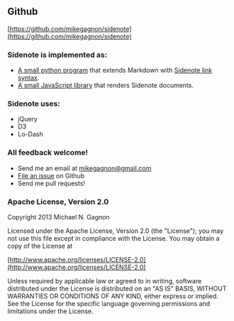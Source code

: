 Github
------

[https://github.com/mikegagnon/sidenote](https://github.com/mikegagnon/sidenote)

### Sidenote is implemented as:

* [A small python program](https://github.com/mikegagnon/sidenote/blob/master/sidenote.py) that extends Markdown with [Sidenote link syntax](##sidenote_link).
* [A small JavaScript library](https://github.com/mikegagnon/sidenote/blob/master/js/sidenote.js) that renders Sidenote documents.

### Sidenote uses:

* jQuery
* D3
* Lo-Dash

### All feedback welcome!

* Send me an email at [mikegagnon@gmail.com](mailto:mikegagnon@gmail.com)
* [File an issue](https://github.com/mikegagnon/sidenote/issues) on Github
* Send me pull requests!

### Apache License, Version 2.0

Copyright 2013 Michael N. Gagnon

Licensed under the Apache License, Version 2.0 (the "License");
you may not use this file except in compliance with the License.
You may obtain a copy of the License at

[http://www.apache.org/licenses/LICENSE-2.0](http://www.apache.org/licenses/LICENSE-2.0)

Unless required by applicable law or agreed to in writing, software
distributed under the License is distributed on an "AS IS" BASIS,
WITHOUT WARRANTIES OR CONDITIONS OF ANY KIND, either express or implied.
See the License for the specific language governing permissions and
limitations under the License.
